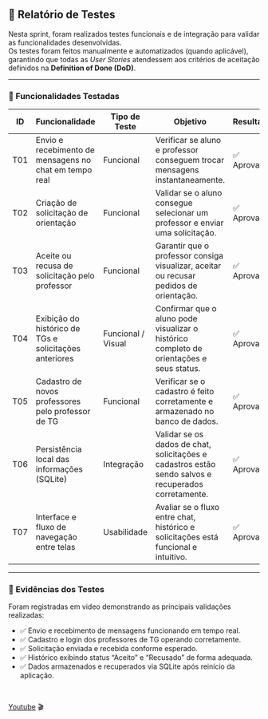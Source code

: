 ## 🧪 Relatório de Testes

Nesta sprint, foram realizados testes funcionais e de integração para validar as funcionalidades desenvolvidas.  
Os testes foram feitos manualmente e automatizados (quando aplicável), garantindo que todas as *User Stories* atendessem aos critérios de aceitação definidos na **Definition of Done (DoD)**.

---

### 🧩 Funcionalidades Testadas

| ID | Funcionalidade | Tipo de Teste | Objetivo | Resultado |
|----|----------------|----------------|-----------|------------|
| T01 | Envio e recebimento de mensagens no chat em tempo real | Funcional | Verificar se aluno e professor conseguem trocar mensagens instantaneamente. | ✅ Aprovado |
| T02 | Criação de solicitação de orientação | Funcional | Validar se o aluno consegue selecionar um professor e enviar uma solicitação. | ✅ Aprovado |
| T03 | Aceite ou recusa de solicitação pelo professor | Funcional | Garantir que o professor consiga visualizar, aceitar ou recusar pedidos de orientação. | ✅ Aprovado |
| T04 | Exibição do histórico de TGs e solicitações anteriores | Funcional / Visual | Confirmar que o aluno pode visualizar o histórico completo de orientações e seus status. | ✅ Aprovado |
| T05 | Cadastro de novos professores pelo professor de TG | Funcional | Verificar se o cadastro é feito corretamente e armazenado no banco de dados. | ✅ Aprovado |
| T06 | Persistência local das informações (SQLite) | Integração | Validar se os dados de chat, solicitações e cadastros estão sendo salvos e recuperados corretamente. | ✅ Aprovado |
| T07 | Interface e fluxo de navegação entre telas | Usabilidade | Avaliar se o fluxo entre chat, histórico e solicitações está funcional e intuitivo. | ✅ Aprovado |

---

### 🧾 Evidências dos Testes

Foram registradas em video demonstrando as principais validações realizadas:
- ✅ Envio e recebimento de mensagens funcionando em tempo real.  
- ✅ Cadastro e login dos professores de TG operando corretamente.  
- ✅ Solicitação enviada e recebida conforme esperado.  
- ✅ Histórico exibindo status “Aceito” e “Recusado” de forma adequada.  
- ✅ Dados armazenados e recuperados via SQLite após reinício da aplicação.
<br>

[Youtube](https://youtu.be/1FgXS3ghAnI?si=_7gXNR4mUjv13Y5_) 🎬
